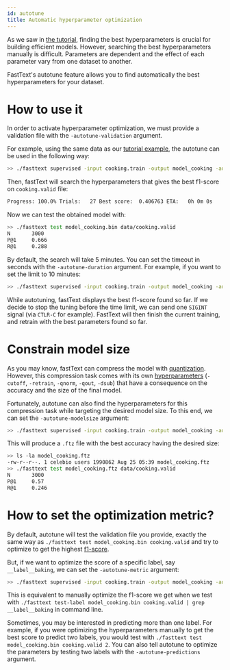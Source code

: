 ```yaml
---
id: autotune
title: Automatic hyperparameter optimization
---
```


As we saw in [the tutorial](/docs/en/supervised-tutorial.html#more-epochs-and-larger-learning-rate), finding the best hyperparameters is crucial for building efficient models. However, searching the best hyperparameters manually is difficult. Parameters are dependent and the effect of each parameter vary from one dataset to another.

FastText's autotune feature allows you to find automatically the best hyperparameters for your dataset.

# How to use it

In order to activate hyperparameter optimization, we must provide a validation file with the `-autotune-validation` argument.

For example, using the same data as our [tutorial example](/docs/en/supervised-tutorial.html#our-first-classifier), the autotune can be used in the following way:

```sh
>> ./fasttext supervised -input cooking.train -output model_cooking -autotune-validation cooking.valid
```

Then, fastText will search the hyperparameters that gives the best f1-score on `cooking.valid` file:
```sh
Progress: 100.0% Trials:   27 Best score:  0.406763 ETA:   0h 0m 0s
```

Now we can test the obtained model with:
```sh
>> ./fasttext test model_cooking.bin data/cooking.valid
N       3000
P@1     0.666
R@1     0.288
```

By default, the search will take 5 minutes. You can set the timeout in seconds with the `-autotune-duration` argument. For example, if you want to set the limit to 10 minutes:

```sh
>> ./fasttext supervised -input cooking.train -output model_cooking -autotune-validation cooking.valid -autotune-duration 600
```

While autotuning, fastText displays the best f1-score found so far. If we decide to stop the tuning before the time limit, we can send one `SIGINT` signal (via `CTLR-C` for example). FastText will then finish the current training, and retrain with the best parameters found so far.



# Constrain model size

As you may know, fastText can compress the model with [quantization](/docs/en/cheatsheet.html#quantization). However, this compression task comes with its own [hyperparameters](/docs/en/options.html) (`-cutoff`, `-retrain`, `-qnorm`, `-qout`, `-dsub`) that have a consequence on the accuracy and the size of the final model.

Fortunately, autotune can also find the hyperparameters for this compression task while targeting the desired model size. To this end, we can set the `-autotune-modelsize` argument:

```sh
>> ./fasttext supervised -input cooking.train -output model_cooking -autotune-validation cooking.valid -autotune-modelsize 2M
```

This will produce a `.ftz` file with the best accuracy having the desired size:
```sh
>> ls -la model_cooking.ftz
-rw-r--r--. 1 celebio users 1990862 Aug 25 05:39 model_cooking.ftz
>> ./fasttext test model_cooking.ftz data/cooking.valid
N       3000
P@1     0.57
R@1     0.246
```


# How to set the optimization metric?

By default, autotune will test the validation file you provide, exactly the same way as `./fasttext test model_cooking.bin cooking.valid` and try to optimize to get the highest [f1-score](https://en.wikipedia.org/wiki/F1_score).

But, if we want to optimize the score of a specific label, say `__label__baking`, we can set the `-autotune-metric` argument:

```sh
>> ./fasttext supervised -input cooking.train -output model_cooking -autotune-validation cooking.valid -autotune-metric f1:__label__baking
```

This is equivalent to manually optimize the f1-score we get when we test with `./fasttext test-label model_cooking.bin cooking.valid | grep __label__baking` in command line.

Sometimes, you may be interested in predicting more than one label. For example, if you were optimizing the hyperparameters manually to get the best score to predict two labels, you would test with `./fasttext test model_cooking.bin cooking.valid 2`. You can also tell autotune to optimize the parameters by testing two labels with the `-autotune-predictions` argument.
